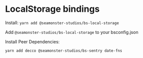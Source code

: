 # LocalStorage bindings

Install:
`yarn add @seamonster-studios/bs-local-storage`

Add `@seamonster-studios/bs-local-storage` to your bsconfig.json

Install Peer Dependencies:

`yarn add decco @seamonster-studios/bs-sentry date-fns`
